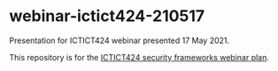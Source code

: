 # webinar-ictict424-210517
Presentation for ICTICT424 webinar presented 17 May 2021.

This repository is for the [ICTICT424 security frameworks webinar plan](https://github.com/AirtightSecurity/webinar-ictict424-210517/).
